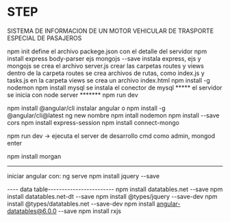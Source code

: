 # STEP
SISTEMA DE INFORMACION DE UN MOTOR VEHICULAR DE TRASPORTE ESPECIAL DE PASAJEROS

npm init define el archivo packege.json con el detalle del servidor
npm install express body-parser ejs mongojs --save instala express, ejs y mongojs
se crea el archivo server.js
crear las carpetas routes y views
dentro de la carpeta routes se crea archivos de rutas, como index.js y tasks.js
en la carpeta views se crea un archivo index.html
npm install -g nodemon
npm install mysql se instala el conector de mysql
***** el servidor se inicia con node server *******
npm run dev 

npm install @angular/cli instalar angular o npm install -g @angular/cli@latest
ng new nombre
npm intall nodemon
npm install --save cors
npm install express-session
 npm install connect-mongo

npm run dev -> ejecuta el server de desarrollo
cmd como admin, mongod enter

npm install morgan

----------------------------------------------------------------------------
iniciar angular con: ng serve
npm install jquery --save


---- data table------------------------
npm install datatables.net --save
npm install datatables.net-dt --save
npm install @types/jquery --save-dev
npm install @types/datatables.net --save-dev
npm install angular-datatables@6.0.0 --save
npm install rxjs

